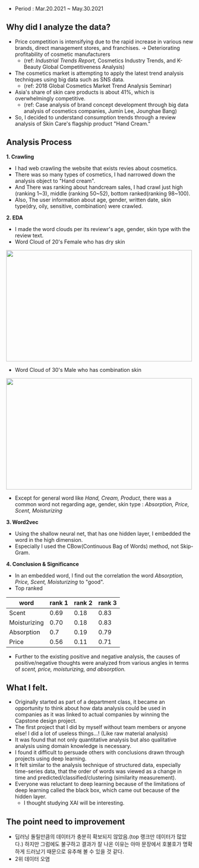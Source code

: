 
- Period : Mar.20.2021 ~ May.30.2021

## Why did I analyze the data?
- Price competition is intensifying due to the rapid increase in various new brands, direct management stores, and franchises. -> Deteriorating profitability of cosmetic manufacturers
  - (ref: *Industrial Trends Report,* Cosmetics Industry Trends, and K-Beauty Global Competitiveness Analysis)
- The cosmetics market is attempting to apply the latest trend analysis techniques using big data such as SNS data.
  - (ref: 2018 Global Cosmetics Market Trend Analysis Seminar)
- Asia's share of skin care products is about 41%, which is overwhelmingly competitive.
  - (ref: Case analysis of brand concept development through big data analysis of cosmetics companies, Jumin Lee, Jounghae Bang)
- So, I decided to understand consumption trends through a review analysis of Skin Care's flagship product "Hand Cream."

## Analysis Process
**1. Crawling**
- I had web crawling the website that exists revies about cosmetics.
- There was so many types of cosmetics, I had narrowed down the analysis object to "Hand cream".
- And There was ranking about handcream sales, I had crawl just high (ranking 1\~3), middle (ranking 50\~52), bottom ranked(ranking 98\~100).
- Also, The user information about age, gender, written date, skin type(dry, oily, sensitive, combination) were crawled. 

**2. EDA**
- I made the word clouds per its reviewr's age, gender, skin type with the review text.
- Word Cloud of 20's Female who has dry skin 
<img src="https://user-images.githubusercontent.com/102137580/160996581-9ce11c26-2d42-476e-b778-1a0a57b8d566.png" width="500" height="300">

- Word Cloud of  30's Male who has combination skin 
<img src="https://user-images.githubusercontent.com/102137580/160998036-8a6e8de1-45b3-4638-812d-b50dc798853f.png" width="500" height="300">

- Except for general word like *Hand, Cream, Product*, there was a common word not regarding age, gender, skin type : *Absorption, Price, Scent, Moisturizing*


**3. Word2vec**
- Using the shallow neural net, that has one hidden layer, I embedded the word in the high dimension.
- Especially I used the CBow(Continuous Bag of Words) method, not Skip-Gram.

**4. Conclusion & Significance**
- In an embedded word, I find out the correlation the word *Absorption, Price, Scent, Moisturizing* to "good".
- Top ranked

| word | rank 1 | rank 2 | rank 3 |
| ---- | ------ | ------ | ------ |
| Scent | 0.69 | 0.18 | 0.83 |
| Moisturizing | 0.70 | 0.18 | 0.83 |
| Absorption | 0.7 | 0.19 | 0.79 |
| Price | 0.56 | 0.11 | 0.71 |

- Further to the existing positive and negative analysis, the causes of positive/negative thoughts were analyzed from various angles in terms of *scent, price, moisturizing, and absorption.*

## What I felt.
- Originally started as part of a department class, it became an opportunity to think about how data analysis could be used in companies as it was linked to actual companies by winning the Capstone design project.
- The first project that I did by myself without team members or anyone else! I did a lot of useless things...! (Like raw material analysis)
- It was found that not only quantitative analysis but also qualitative analysis using domain knowledge is necessary.
- I found it difficult to persuade others with conclusions drawn through projects using deep learning.
- It felt similar to the analysis technique of structured data, especially time-series data, that the order of words was viewed as a change in time and predicted/classified/clustering (similarity measurement).
- Everyone was reluctant to deep learning because of the limitations of deep learning called the black box, which came out because of the hidden layer.
  - I thought studying XAI will be interesting.

## The point need to improvement
- 딥러닝 돌릴만큼의 데이터가 충분히 확보되지 않았음.(top 랭크만 데이터가 많았다.) 하지만 그럼에도 불구하고 결과가 잘 나온 이유는 아마 문장에서 호불호가 명확하게 드러났기 때문으로 유추해 볼 수 있을 것 같다.
- 2위 데이터 오염 
